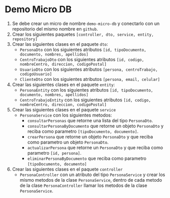 # Demo Micro DB
1. Se debe crear un micro de nombre `demo-micro-db` y conectarlo con un repositorio del mismo nombre en `github`.
2. Crear los siguientes paquetes `[controller, dto, service, entity, repository]`
3. Crear las siguientes clases en el paquete `dto`:
    * `PersonaDto` con los siguientes atributos `[id, tipoDocumento, documento, nombres, apellidos]`
    * `CentroTrabajoDto` con los siguientes atributos `[id, codigo, nombreCentro, direccion, codigoPostal]`
    * `UsuarioDto` con los siguientes atributos `[persona, centroTrabajo, codigoUsuario]`
    * `ClienteDto` con los siguientes atributos `[persona, email, celular]`
4. Crear las siguientes clases en el paquete `entity`:
    * `PersonaEntity` con los siguientes atributos `[id, tipoDocumento, documento, nombres, apellidos]`
    * `CentroTrabajoEntity` con los siguientes atributos `[id, codigo, nombreCentro, direccion, codigoPostal]`
5. Crear las siguientes clases en el paquete `service`
    * `PersonaService` con los siguientes metodos:
      * `consultarPersonas` que retorne una lista del tipo `PersonaDto`.
      * `consultarPersonaByDocumento` que retorne un objeto `PersonaDto` y reciba como parametro `[tipoDocumento, documento]`.
      * `crearPersona` que retorne un objeto `PersonaDto` y que reciba como parametro un objeto `PersonaDto`.
      * `actualizarPersona` que retorne un `PersonaDto` y que reciba como parametro `[id, persona]`.
      * `eliminarPersonaByDocumento` que reciba como parametro `[tipoDocumento, documento]`
6. Crear las siguientes clases en el paquete `controller`
    * `PersonaController` con un atributo del tipo `PersonaService` y crear los mismo metodos de la clase `PersonaService`, dentro de cada metodo de la clase `PersonaController` llamar los metodos de la clase `PersonaService`.
    
